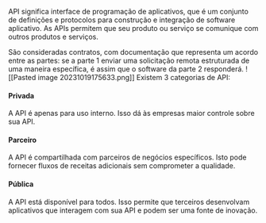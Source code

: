 API significa interface de programação de aplicativos, que é um conjunto de definições e protocolos para construção e integração de software aplicativo. As APIs permitem que seu produto ou serviço se comunique com outros produtos e serviços. 

São consideradas contratos, com documentação que representa um acordo entre as partes: se a parte 1 enviar uma solicitação remota estruturada de uma maneira específica, é assim que o software da parte 2 responderá.
![[Pasted image 20231019175633.png]]
Existem 3 categorias de API:

#### Privada
A API é apenas para uso interno. Isso dá às empresas maior controle sobre sua API.

#### Parceiro
A API é compartilhada com parceiros de negócios específicos. Isto pode fornecer fluxos de receitas adicionais sem comprometer a qualidade.

#### Pública
A API está disponível para todos. Isso permite que terceiros desenvolvam aplicativos que interagem com sua API e podem ser uma fonte de inovação.